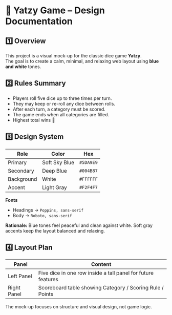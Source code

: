 # 🎲 Yatzy Game – Design Documentation

## 1️⃣ Overview
This project is a visual mock-up for the classic dice game **Yatzy**.  
The goal is to create a calm, minimal, and relaxing web layout using **blue and white** tones.

## 2️⃣ Rules Summary
- Players roll five dice up to three times per turn.
- They may keep or re-roll any dice between rolls.
- After each turn, a category must be scored.
- The game ends when all categories are filled.
- Highest total wins 🎉

## 3️⃣ Design System
| Role | Color | Hex |
|------|--------|------|
| Primary | Soft Sky Blue | `#5DA9E9` |
| Secondary | Deep Blue | `#004B87` |
| Background | White | `#FFFFFF` |
| Accent | Light Gray | `#F2F4F7` |

**Fonts**
- Headings → `Poppins, sans-serif`
- Body → `Roboto, sans-serif`

**Rationale:** Blue tones feel peaceful and clean against white. Soft gray accents keep the layout balanced and relaxing.

## 4️⃣ Layout Plan
| Panel | Content |
|--------|-----------|
| Left Panel | Five dice in one row inside a tall panel for future features |
| Right Panel | Scoreboard table showing Category / Scoring Rule / Points |

The mock-up focuses on structure and visual design, not game logic.